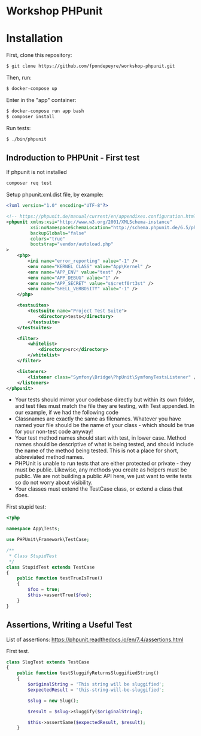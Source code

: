 Workshop PHPunit
================

# Installation

First, clone this repository:

```bash
$ git clone https://github.com/fpondepeyre/workshop-phpunit.git
```
Then, run:

```bash
$ docker-compose up
```

Enter in the "app" container:
```bash
$ docker-compose run app bash
$ composer install
```

Run tests:
```bash
$ ./bin/phpunit
```

## Indroduction to PHPUnit - First test

If phpunit is not installed

```bash
composer req test
```

Setup phpunit.xml.dist file, by example:

```xml
<?xml version="1.0" encoding="UTF-8"?>

<!-- https://phpunit.de/manual/current/en/appendixes.configuration.html -->
<phpunit xmlns:xsi="http://www.w3.org/2001/XMLSchema-instance"
         xsi:noNamespaceSchemaLocation="http://schema.phpunit.de/6.5/phpunit.xsd"
         backupGlobals="false"
         colors="true"
         bootstrap="vendor/autoload.php"
>
    <php>
        <ini name="error_reporting" value="-1" />
        <env name="KERNEL_CLASS" value="App\Kernel" />
        <env name="APP_ENV" value="test" />
        <env name="APP_DEBUG" value="1" />
        <env name="APP_SECRET" value="s$cretf0rt3st" />
        <env name="SHELL_VERBOSITY" value="-1" />
    </php>

    <testsuites>
        <testsuite name="Project Test Suite">
            <directory>tests</directory>
        </testsuite>
    </testsuites>

    <filter>
        <whitelist>
            <directory>src</directory>
        </whitelist>
    </filter>

    <listeners>
        <listener class="Symfony\Bridge\PhpUnit\SymfonyTestsListener" />
    </listeners>
</phpunit>
```

- Your tests should mirror your codebase directly but within its own folder, and test files must match the file they are testing, with Test appended. In our example, if we had the following code
- Classnames are exactly the same as filenames. Whatever you have named your file should be the name of your class - which should be true for your non-test code anyway!
- Your test method names should start with test, in lower case. Method names should be descriptive of what is being tested, and should include the name of the method being tested. This is not a place for short, abbreviated method names.
- PHPUnit is unable to run tests that are either protected or private - they must be public. Likewise, any methods you create as helpers must be public. We are not building a public API here, we just want to write tests so do not worry about visibility.
- Your classes must extend the TestCase class, or extend a class that does.

First stupid test:

```php
<?php

namespace App\Tests;

use PHPUnit\Framework\TestCase;

/**
 * Class StupidTest
 */
class StupidTest extends TestCase
{
    public function testTrueIsTrue()
    {
        $foo = true;
        $this->assertTrue($foo);
    }
}
```

## Assertions, Writing a Useful Test

List of assertions: https://phpunit.readthedocs.io/en/7.4/assertions.html

First test.

```php
class SlugTest extends TestCase
{
    public function testSluggifyReturnsSluggifiedString()
    {
        $originalString = 'This string will be sluggified';
        $expectedResult = 'this-string-will-be-sluggified';

        $slug = new Slug();

        $result = $slug->sluggify($originalString);

        $this->assertSame($expectedResult, $result);
    }
```